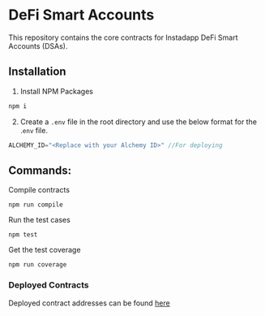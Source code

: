 
# DeFi Smart Accounts

This repository contains the core contracts for Instadapp DeFi Smart Accounts (DSAs).
  

## Installation

1. Install NPM Packages

```javascript
npm i
```

2. Create a `.env` file in the root directory and use the below format for the .`env` file.

```javascript
ALCHEMY_ID="<Replace with your Alchemy ID>" //For deploying
```  

## Commands:

Compile contracts

```
npm run compile
```

Run the test cases

```
npm test
```

Get the test coverage

```
npm run coverage
```

### Deployed Contracts

Deployed contract addresses can be found [here](docs/addresses.json)
